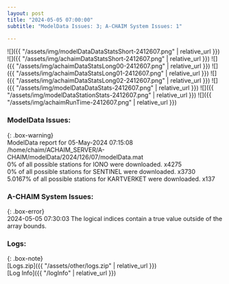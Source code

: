 ```yaml
---
layout: post
title: "2024-05-05 07:00:00"
subtitle: "ModelData Issues: 3; A-CHAIM System Issues: 1"

---
```


![]({{ "/assets/img/modelDataDataStatsShort-2412607.png" | relative_url }})
![]({{ "/assets/img/achaimDataStatsShort-2412607.png" | relative_url }})
![]({{ "/assets/img/achaimDataStatsLong00-2412607.png" | relative_url }})
![]({{ "/assets/img/achaimDataStatsLong01-2412607.png" | relative_url }})
![]({{ "/assets/img/achaimDataStatsLong02-2412607.png" | relative_url }})
![]({{ "/assets/img/modelDataDataStats-2412607.png" | relative_url }})
![]({{ "/assets/img/modelDataStationStats-2412607.png" | relative_url }})
![]({{ "/assets/img/achaimRunTime-2412607.png" | relative_url }})


### ModelData Issues:  
  
{: .box-warning}  
 ModelData report for 05-May-2024 07:15:08   
 /home/chaim/ACHAIM_SERVER/A-CHAIM/modelData/2024/126/07/modelData.mat   
 0% of all possible stations for IONO were downloaded. x4275   
 0% of all possible stations for SENTINEL were downloaded. x3730   
 5.0167% of all possible stations for KARTVERKET were downloaded. x137   
  
### A-CHAIM System Issues:  
  
{: .box-error}  
2024-05-05 07:30:03 The logical indices contain a true value outside of the array bounds.  

### Logs:  
  
{: .box-note}  
[Logs.zip]({{ "/assets/other/logs.zip" | relative_url }})  
[Log Info]({{ "/logInfo" | relative_url }})  
